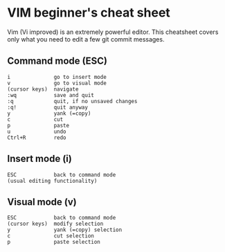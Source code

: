 # VIM beginner's cheat sheet

Vim (Vi improved) is an extremely powerful editor. This cheatsheet covers only
what you need to edit a few git commit messages.

## Command mode (ESC)

    i              go to insert mode
    v              go to visual mode
    (cursor keys)  navigate
    :wq            save and quit
    :q             quit, if no unsaved changes
    :q!            quit anyway
    y              yank (=copy)
    c              cut
    p              paste
    u              undo
    Ctrl+R         redo

## Insert mode (i)

    ESC            back to command mode
    (usual editing functionality)

## Visual mode (v)

    ESC            back to command mode
    (cursor keys)  modify selection
    y              yank (=copy) selection
    c              cut selection
    p              paste selection
